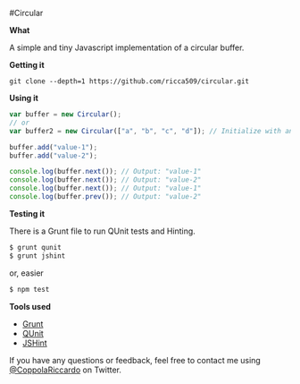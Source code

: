 #Circular

**What**

A simple and tiny Javascript implementation of a circular buffer.

**Getting it**

```
git clone --depth=1 https://github.com/ricca509/circular.git
```

**Using it**

```javascript
var buffer = new Circular();
// or
var buffer2 = new Circular(["a", "b", "c", "d"]); // Initialize with an array

buffer.add("value-1");
buffer.add("value-2");

console.log(buffer.next());	// Output: "value-1"
console.log(buffer.next());	// Output: "value-2"
console.log(buffer.next());	// Output: "value-1"
console.log(buffer.prev());	// Output: "value-2"
```

**Testing it**

There is a Grunt file to run QUnit tests and Hinting.

```javascript
$ grunt qunit
$ grunt jshint
```

or, easier

```javascript
$ npm test
```

**Tools used**

* [Grunt](http://gruntjs.com/)
* [QUnit](http://qunitjs.com/)
* [JSHint](http://www.jshint.com/)

If you have any questions or feedback, feel free to contact me using [@CoppolaRiccardo](https://twitter.com/CoppolaRiccardo) on Twitter.
